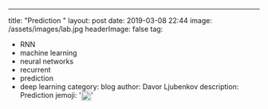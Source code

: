 ---
title: "Prediction <i class="em em-brain"></i>"
layout: post
date: 2019-03-08 22:44
image: /assets/images/lab.jpg
headerImage: false
tag:
- RNN
- machine learning
- neural networks
- recurrent
- prediction
- deep learning
category: blog
author: Davor Ljubenkov
description: Prediction
jemoji: '<img class="emoji" title=":em-brain:" alt=":em-brain:" src="https://assets.github.com/images/icons/emoji/unicode/1f9e0.png" height="20" width="20" align="absmiddle">'
